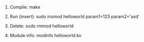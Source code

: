 1) Compile:
make

2) Run (insert):
sudo insmod helloworld param1=123 param2='asd'

3) Delete:
sudo rmmod helloworld

4) Module info:
modinfo helloworld.ko
